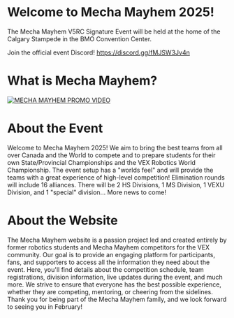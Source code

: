 # Welcome to Mecha Mayhem 2025! 

The Mecha Mayhem V5RC Signature Event will be held at the home of the Calgary Stampede in the BMO Convention Center.

Join the official event Discord! https://discord.gg/fMJSW3Jv4n

# What is Mecha Mayhem?
[![MECHA MAYHEM PROMO VIDEO](https://img.youtube.com/vi/YOUTUBE_VIDEO_ID_HERE/0.jpg)](https://youtu.be/e-PBs0b2zsc)


# About the Event

Welcome to Mecha Mayhem 2025! We aim to bring the best teams from all over Canada and the World to compete and to prepare students for their own State/Provincial Championships and the VEX Robotics World Championship. The event setup has a "worlds feel" and will provide the teams with a great experience of high-level competition! Elimination rounds will include 16 alliances. There will be 2 HS Divisions, 1 MS Division, 1 VEXU Division, and 1 "special" division... More news to come!

# About the Website

The Mecha Mayhem website is a passion project led and created entirely by former robotics students and Mecha Mayhem competitors for the VEX community. Our goal is to provide an engaging platform for participants, fans, and supporters to access all the information they need about the event. Here, you'll find details about the competition schedule, team registrations, division information, live updates during the event, and much more. We strive to ensure that everyone has the best possible experience, whether they are competing, mentoring, or cheering from the sidelines. Thank you for being part of the Mecha Mayhem family, and we look forward to seeing you in February!
